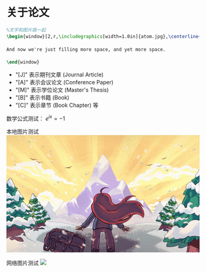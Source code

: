 <!-- <head>
    <script src="https://cdn.mathjax.org/mathjax/latest/MathJax.js?config=TeX-AMS-MML_HTMLorMML" type="text/javascript"></script>
    <script type="text/x-mathjax-config">
        MathJax.Hub.Config({
            tex2jax: {
            skipTags: ['script', 'noscript', 'style', 'textarea', 'pre'],
            inlineMath: [['$','$']]
            }
        });
    </script>
</head> -->
<head>
    <!-- 引入MathJax脚本 -->
    <script type="text/javascript" async
        src="https://cdnjs.cloudflare.com/ajax/libs/mathjax/2.7.7/MathJax.js?config=TeX-MML-AM_CHTML">
    </script>
    <script type="text/x-mathjax-config">
        MathJax.Hub.Config({
            tex2jax: {
                inlineMath: [['$', '$'], ['\\(', '\\)']],
                displayMath: [['$$', '$$'], ['\\[', '\\]']],
                processEscapes: true
            },
            "HTML-CSS": {
                availableFonts: ["TeX"]
            }
        });
    </script>
</head>

# 关于论文

``` latex
%文字和图片搞一起
\begin{window}[2,r,\includegraphics[width=1.0in]{atom.jpg},\centerline{The Atom}] The \verb+multicol+ package allows using multiple columns without starting a new page.  Using floats is not possible in a columns environment, however with the \verb+picinpar+ package, I can set a picture inside a block of text---just like you one you see here.  Isn't \LaTeX{} cool?

And now we're just filling more space, and yet more space.  

\end{window}
```

- "[J]" 表示期刊文章 (Journal Article)
- "[A]" 表示会议论文 (Conference Paper)
- "[M]" 表示学位论文 (Master's Thesis)
- "[B]" 表示书籍 (Book)
- "[C]" 表示章节 (Book Chapter) 等

数学公式测试：
$e^{ix}=-1$

本地图片测试
<img src=/images/wp4578859.png>

网络图片测试
<img src="https://i2.wp.com/indianaiproduction.com/wp-content/uploads/2019/09/24-seaborn-heatmap-correlation.png?resize=768%2C473&ssl=1">

<!-- # 2 摘要

![image-20240130163223540](C:\Users\lty\AppData\Roaming\Typora\typora-user-images\image-20240130163223540.png)

![image-20240130163156482](C:\Users\lty\AppData\Roaming\Typora\typora-user-images\image-20240130163156482.png)

![image-20240130163259924](C:\Users\lty\AppData\Roaming\Typora\typora-user-images\image-20240130163259924.png)

![image-20240130163812903](C:\Users\lty\AppData\Roaming\Typora\typora-user-images\image-20240130163812903.png)

![image-20240130164531691](C:\Users\lty\AppData\Roaming\Typora\typora-user-images\image-20240130164531691.png)

![image-20240130165017306](C:\Users\lty\AppData\Roaming\Typora\typora-user-images\image-20240130165017306.png)

![image-20240130165932979](C:\Users\lty\AppData\Roaming\Typora\typora-user-images\image-20240130165932979.png)

![image-20240130170403645](C:\Users\lty\AppData\Roaming\Typora\typora-user-images\image-20240130170403645.png) -->